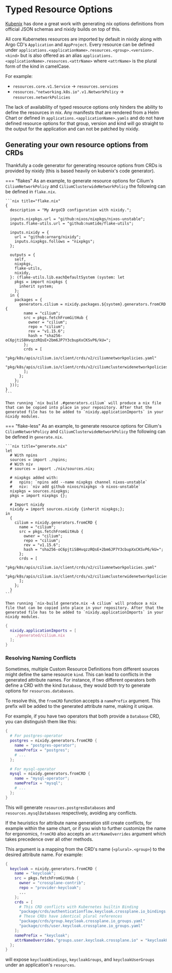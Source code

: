 # Typed Resource Options

[Kubenix](https://github.com/hall/kubenix/) has done a great work with generating nix options definitions from official JSON schemas and nixidy builds on top of this.

All core Kubernetes resources are imported by default in nixidy along with Argo CD's `Application` and `AppProject`. Every resource can be defined under `applications.<applicationName>.resources.<group>.<version>.<kind>` but is also offered as an alias `applications.<applicationName>.resources.<attrName>` where `<attrName>` is the plural form of the kind in camelCase.

For example:

- `resources.core.v1.Service` -> `resources.services`
- `resources."networking.k8s.io".v1.NetworkPolicy` -> `resources.networkPolicies`

The lack of availability of typed resource options only hinders the ability to define the resources in nix. Any manifests that are rendered from a Helm Chart or defined in `applications.<applicationName>.yamls` and do not have defined resource options for that group, version and kind will go straight to the output for the application and can not be patched by nixidy.

## Generating your own resource options from CRDs

Thankfully a code generator for generating resource options from CRDs is provided by nixidy (this is based heavily on kubenix's code generator).

=== "flakes"
    As an example, to generate resource options for Cilium's `CiliumNetworkPolicy` and `CiliumClusterwideNetworkPolicy` the following can be defined in `flake.nix`.

    ```nix title="flake.nix"
    {
      description = "My ArgoCD configuration with nixidy.";

      inputs.nixpkgs.url = "github:nixos/nixpkgs/nixos-unstable";
      inputs.flake-utils.url = "github:numtide/flake-utils";

      inputs.nixidy = {
        url = "github:arnarg/nixidy";
        inputs.nixpkgs.follows = "nixpkgs";
      };

      outputs = {
        self,
        nixpkgs,
        flake-utils,
        nixidy,
      }: (flake-utils.lib.eachDefaultSystem (system: let
        pkgs = import nixpkgs {
          inherit system;
        };
      in {
        packages = {
          generators.cilium = nixidy.packages.${system}.generators.fromCRD {
            name = "cilium";
            src = pkgs.fetchFromGitHub {
              owner = "cilium";
              repo = "cilium";
              rev = "v1.15.6";
              hash = "sha256-oC6pjtiS8HvqzzRQsE+2bm6JP7Y3cbupXxCKSvP6/kU=";
            };
            crds = [
              "pkg/k8s/apis/cilium.io/client/crds/v2/ciliumnetworkpolicies.yaml"
              "pkg/k8s/apis/cilium.io/client/crds/v2/ciliumclusterwidenetworkpolicies.yaml"
            ];
          };
        };
      }));
    }
    ```

    Then running `nix build .#generators.cilium` will produce a nix file that can be copied into place in your repository. After that the generated file has to be added to `nixidy.applicationImports` in your nixidy modules.

=== "flake-less"
    As an example, to generate resource options for Cilium's `CiliumNetworkPolicy` and `CiliumClusterwideNetworkPolicy` the following can be defined in `generate.nix`.

    ```nix title="generate.nix"
    let
      # With npins
      sources = import ./npins;
      # With niv
      # sources = import ./nix/sources.nix;

      # nixpkgs added with:
      #   npins: `npins add --name nixpkgs channel nixos-unstable`
      #   niv: `niv add github nixos/nixpkgs -b nixos-unstable`
      nixpkgs = sources.nixpkgs;
      pkgs = import nixpkgs {};

      # Import nixidy
      nixidy = import sources.nixidy {inherit nixpkgs;};
    in
      {
        cilium = nixidy.generators.fromCRD {
          name = "cilium";
          src = pkgs.fetchFromGitHub {
            owner = "cilium";
            repo = "cilium";
            rev = "v1.15.6";
            hash = "sha256-oC6pjtiS8HvqzzRQsE+2bm6JP7Y3cbupXxCKSvP6/kU=";
          };
          crds = [
            "pkg/k8s/apis/cilium.io/client/crds/v2/ciliumnetworkpolicies.yaml"
            "pkg/k8s/apis/cilium.io/client/crds/v2/ciliumclusterwidenetworkpolicies.yaml"
          ];
        };
      }
    ```

    Then running `nix-build generate.nix -A cilium` will produce a nix file that can be copied into place in your repository. After that the generated file has to be added to `nixidy.applicationImports` in your nixidy modules.

```nix title="env/dev.nix"
{
  nixidy.applicationImports = [
    ./generated/cilium.nix
  ];
}
```

### Resolving Naming Conflicts

Sometimes, multiple Custom Resource Definitions from different sources might define the same resource `kind`. This can lead to conflicts in the generated attribute names. For instance, if two different operators both define a CRD with the kind `Database`, they would both try to generate options for `resources.databases`.

To resolve this, the `fromCRD` function accepts a `namePrefix` argument. This prefix will be added to the generated attribute name, making it unique.

For example, if you have two operators that both provide a `Database` CRD, you can distinguish them like this:

```nix
{
  # For postgres-operator
  postgres = nixidy.generators.fromCRD {
    name = "postgres-operator";
    namePrefix = "postgres";
    # ...
  };

  # For mysql-operator
  mysql = nixidy.generators.fromCRD {
    name = "mysql-operator";
    namePrefix = "mysql";
    # ...
  };
}
```

This will generate `resources.postgresDatabases` and `resources.mysqlDatabases` respectively, avoiding any conflicts.

If the heuristics for attribute name generation still create conflicts, for example within the same chart, or if you wish to further customize the name for ergonomics, `fromCRD` also accepts an `attrNameOverrides` argument which takes precedence over all other methods.

This argument is a mapping from the CRD's name (`<plural>.<group>`) to the desired attribute name. For example:

```nix
{
  keycloak = nixidy.generators.fromCRD {
    name = "keycloak";
    src = pkgs.fetchFromGitHub {
      owner = "crossplane-contrib";
      repo = "provider-keycloak";
      ...
    };
    crds = [
      # This CRD conflicts with Kubernetes builtin Binding
      "package/crds/authenticationflow.keycloak.crossplane.io_bindings.yaml"
      # These CRDs have identical plural references
      "package/crds/group.keycloak.crossplane.io_groups.yaml"
      "package/crds/user.keycloak.crossplane.io_groups.yaml"
    ];
    namePrefix = "keycloak";
    attrNameOverrides."groups.user.keycloak.crossplane.io" = "keycloakUserGroups";
  };
}
```

will expose `keycloakBindings`, `keycloakGroups`, and `keycloakUserGroups` under an application's `resources`.
